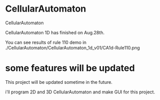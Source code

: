 # CellularAutomaton
CellularAutomaton

CellularAutomaton 1D has finished on Aug.28th.

You can see results of rule 110 demo in ./CellularAutomaton/CellularAutomaton_1d_v01/CA1d-Rule110.png

# some features will be updated
This project will be updated sometime in the future.

i'll program 2D and 3D CellularAutomaton and make GUI for this project.
